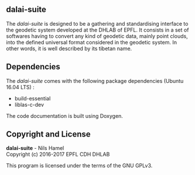 ## dalai-suite

The _dalai-suite_ is designed to be a gathering and standardising interface to the geodetic system developed at the DHLAB of EPFL. It consists in a set of softwares having to convert any kind of geodetic data, mainly point clouds, into the defined universal format considered in the geodetic system. In other words, it is well described by its tibetan name.

## Dependencies

The _dalai-suite_ comes with the following package dependencies (Ubuntu 16.04 LTS) :

* build-essential
* liblas-c-dev

The code documentation is built using Doxygen.

## Copyright and License

**dalai-suite** - Nils Hamel <br >
Copyright (c) 2016-2017 EPFL CDH DHLAB

This program is licensed under the terms of the GNU GPLv3.
